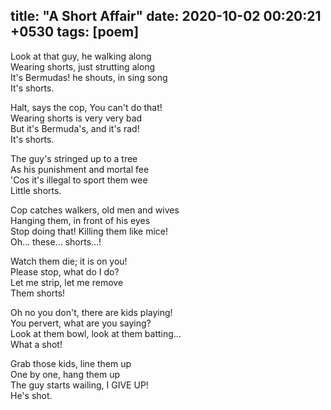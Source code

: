 title:  "A Short Affair"
date:   2020-10-02 00:20:21 +0530
tags: [poem]
---

Look at that guy, he walking along  
Wearing shorts, just strutting along  
It's Bermudas! he shouts, in sing song  
It's shorts.  

Halt, says the cop, You can't do that!  
Wearing shorts is very very bad  
But it's Bermuda's, and it's rad!  
It's shorts.  

The guy's stringed up to a tree  
As his punishment and mortal fee  
'Cos it's illegal to sport them wee  
Little shorts.  

Cop catches walkers, old men and wives  
Hanging them, in front of his eyes  
Stop doing that! Killing them like mice!  
Oh... these... shorts...!  

Watch them die; it is on you!  
Please stop, what do I do?  
Let me strip, let me remove  
Them shorts!  

Oh no you don't, there are kids playing!  
You pervert, what are you saying?  
Look at them bowl, look at them batting...  
What a shot!  

Grab those kids, line them up  
One by one, hang them up  
The guy starts wailing, I GIVE UP!  
He's shot.  

